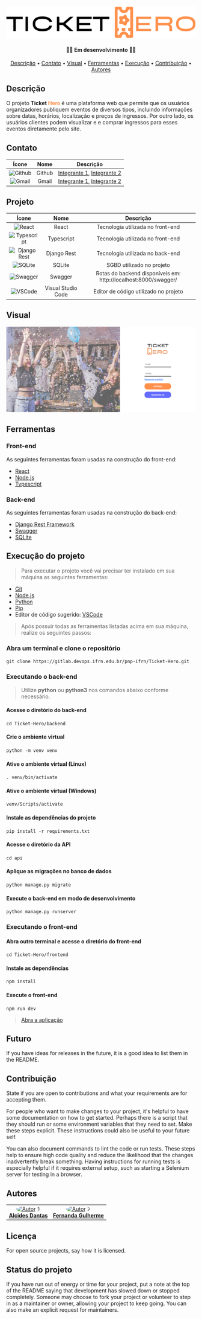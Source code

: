 <section align="center">
  <img src = "./frontend/src/assets/horizontal-logo.svg"></img> 
  <h4> 👨‍💻 Em desenvolvimento 👩‍💻 </h4>
  <div>
    <a href="#descrição">Descrição</a> •
    <a href="#contato">Contato</a> • 
    <a href="#visual">Visual</a> •
    <a href="#ferramentas">Ferramentas</a> •
    <a href="#execução-do-projeto">Execução</a> •
    <a href="#contribuição">Contribuição</a> •
    <a href="#autores">Autores</a>
  </div>
</section>

## Descrição
O projeto <span style = "font-weight: bold"> Ticket <span style="color: #FF914D"> Hero </span> </span> é uma plataforma web que permite que os usuários organizadores publiquem eventos de diversos tipos, incluindo informações sobre datas, horários, localização e preços de ingressos. Por outro lado, os usuários clientes podem visualizar e e comprar ingressos para esses eventos diretamente pelo site.

## Contato
| Ícone                |  Nome             |          Descrição  |  
| :-----------------: | :-----------------: | :-----------------: |
![Github](https://img.shields.io/badge/GitHub-100000?style=for-the-badge&logo=github&logoColor=white) |  Github  | [Integrante 1](https://github.com/alcides07), [Integrante 2](https://github.com/Fernanda154) 
![Gmail](https://img.shields.io/badge/Gmail-D14836?style=for-the-badge&logo=gmail&logoColor=white) |  Gmail  | <a href="mailto:alcidesdantasdj@gmail.com"> Integrante 1</a>, <a href="mailto:eufernandagui154@hotmail.com"> Integrante 2 </a> 

## Projeto
| Ícone                |  Nome             |          Descrição  |  
| :-----------------: | :-----------------: | :-----------------: |
|  ![React](https://img.shields.io/badge/React-20232A?style=for-the-badge&logo=react&logoColor=61DAFB) |  React |  Tecnologia utilizada no front-end | 
|  ![Typescript](https://img.shields.io/badge/TypeScript-007ACC?style=for-the-badge&logo=typescript&logoColor=white) |  Typescript |  Tecnologia utilizada no front-end | 
|  ![Django Rest](https://img.shields.io/badge/django%20rest-ff1709?style=for-the-badge&logo=django&logoColor=white) |  Django Rest |  Tecnologia utilizada no back-end | 
|  ![SQLite](https://img.shields.io/badge/SQLite-07405E?style=for-the-badge&logo=sqlite&logoColor=white) |  SQLite |  SGBD utilizado no projeto | 
|  ![Swagger](https://img.shields.io/badge/Swagger-85EA2D?style=for-the-badge&logo=Swagger&logoColor=white) |  Swagger |  Rotas do backend disponíveis em: http://localhost:8000/swagger/ | 
|  ![VSCode](https://img.shields.io/badge/VSCode-0078D4?style=for-the-badge&logo=visual%20studio%20code&logoColor=white) |  Visual Studio Code |  Editor de código utilizado no projeto | 

## Visual
![Login](./images/login.png)

## Ferramentas

### Front-end
As seguintes ferramentas foram usadas na construção do front-end:

- [React](https://pt-br.reactjs.org/)
- [Node.js](https://nodejs.org/en/)
- [Typescript](https://www.typescriptlang.org/)

### Back-end
As seguintes ferramentas foram usadas na construção do back-end:

- [Django Rest Framework](https://www.django-rest-framework.org/)
- [Swagger](https://swagger.io/)
- [SQLite](https://www.sqlite.org/)

## Execução do projeto
> Para executar o projeto você vai precisar ter instalado em sua máquina as seguintes ferramentas:
- [Git](https://git-scm.com)
- [Node.js](https://nodejs.org/en/)
- [Python](https://www.python.org/)
- [Pip](https://pypi.org/project/pip/)
- Editor de código sugerido: [VSCode](https://code.visualstudio.com/)

> Após possuir todas as ferramentas listadas acima em sua máquina, realize os seguintes passos:

### Abra um terminal e clone o repositório
```
git clone https://gitlab.devops.ifrn.edu.br/pnp-ifrn/Ticket-Hero.git
```

### Executando o back-end
> Utilize **python** ou **python3** nos comandos abaixo conforme necessário.

#### Acesse o diretório do back-end
```
cd Ticket-Hero/backend
```

#### Crie o ambiente virtual
```
python -m venv venv
```

#### Ative o ambiente virtual (Linux)
```
. venv/bin/activate
```

#### Ative o ambiente virtual (Windows)
```
venv/Scripts/activate
```

#### Instale as dependências do projeto
```
pip install -r requirements.txt
```

#### Acesse o diretório da API
```
cd api
```

#### Aplique as migrações no banco de dados
```
python manage.py migrate
```

#### Execute o back-end em modo de desenvolvimento
```
python manage.py runserver
```

### Executando o front-end
#### Abra outro terminal e acesse o diretório do front-end
```
cd Ticket-Hero/frontend
```

#### Instale as dependências
```
npm install
```

#### Execute o front-end
```
npm run dev
```

> [Abra a aplicação](http://localhost:5173/)

## Futuro
If you have ideas for releases in the future, it is a good idea to list them in the README.

## Contribuição
State if you are open to contributions and what your requirements are for accepting them.

For people who want to make changes to your project, it's helpful to have some documentation on how to get started. Perhaps there is a script that they should run or some environment variables that they need to set. Make these steps explicit. These instructions could also be useful to your future self.

You can also document commands to lint the code or run tests. These steps help to ensure high code quality and reduce the likelihood that the changes inadvertently break something. Having instructions for running tests is especially helpful if it requires external setup, such as starting a Selenium server for testing in a browser.

## Autores
<table style>
  <tr>
    <td align="center"><a href="https://github.com/alcides07">
        <img style="border-radius: 50%;" src="https://avatars.githubusercontent.com/alcides07" width="100px;" alt="Autor 1"/>
        <br />
        <a href="https://github.com/alcides07"><b>Alcides Dantas</b></a>
    </td>
    <td align="center"><a href="https://github.com/Fernanda154">
        <img style="border-radius: 50%;" src="https://avatars.githubusercontent.com/Fernanda154" width="100px;" alt="Autor 2"/>
        <br />
        <a href="https://github.com/Fernanda154"><b>Fernanda Gulherme</b></a>
    </td>
  </tr>
</table>

## Licença
For open source projects, say how it is licensed.

## Status do projeto
If you have run out of energy or time for your project, put a note at the top of the README saying that development has slowed down or stopped completely. Someone may choose to fork your project or volunteer to step in as a maintainer or owner, allowing your project to keep going. You can also make an explicit request for   maintainers.
